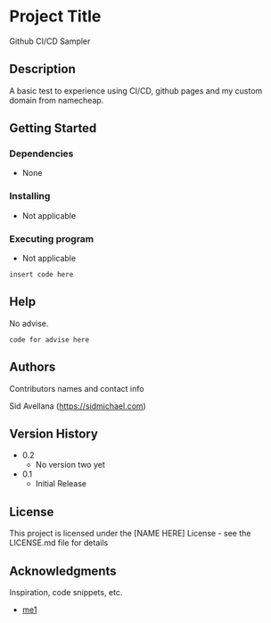 # Project Title

Github CI/CD Sampler

## Description

A basic test to experience using CI/CD, github pages and my custom domain from namecheap.

## Getting Started

### Dependencies

* None

### Installing

* Not applicable

### Executing program

* Not applicable
```
insert code here
```

## Help

No advise.
```
code for advise here
```

## Authors

Contributors names and contact info

Sid Avellana (https://sidmichael.com) 

## Version History

* 0.2
    * No version two yet
* 0.1
    * Initial Release

## License

This project is licensed under the [NAME HERE] License - see the LICENSE.md file for details

## Acknowledgments

Inspiration, code snippets, etc.
* [me1](https://sidmichael.com)